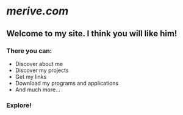 # _merive.com_
## Welcome to my site. I think you will like him! 

### There you can:
 * Discover about me
 * Discover my projects
 * Get my links
 * Download my programs and applications 
 * And much more...

### **Explore!**
